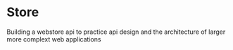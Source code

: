 # Store

Building a webstore api to practice api design and the architecture of larger more complext web applications
